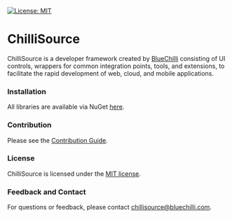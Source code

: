 [![License: MIT](https://img.shields.io/badge/License-MIT-blue.svg)](https://opensource.org/licenses/MIT) 

# ChilliSource #

ChilliSource is a developer framework created by [BlueChilli](https://github.com/BlueChilli) consisting of UI controls, wrappers for common integration points, tools, and extensions, to facilitate the rapid development of web, cloud, and mobile applications.

### Installation ###

All libraries are available via NuGet [here](https://www.nuget.org/profiles/bluechilli).

### Contribution ###

Please see the [Contribution Guide](CONTRIBUTING.md).

### License ###

ChilliSource is licensed under the [MIT license](LICENSE).

### Feedback and Contact ###

For questions or feedback, please contact [chillisource@bluechilli.com](mailto:chillisource@bluechilli.com).


